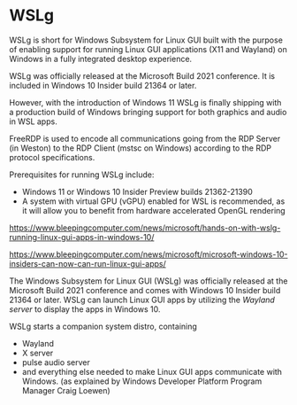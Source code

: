 # WSLg

WSLg is short for Windows Subsystem for Linux GUI built with the purpose of enabling support for running Linux GUI applications (X11 and Wayland) on Windows in a fully integrated desktop experience.

WSLg was officially released at the Microsoft Build 2021 conference. It is included in Windows 10 Insider build 21364 or later.

However, with the introduction of Windows 11 WSLg is finally shipping with a production build of Windows bringing support for both graphics and audio in WSL apps.

FreeRDP is used to encode all communications going from the RDP Server (in Weston) to the RDP Client (mstsc on Windows) according to the RDP protocol specifications.

Prerequisites for running WSLg include:
- Windows 11 or Windows 10 Insider Preview builds 21362-21390
- A system with virtual GPU (vGPU) enabled for WSL is recommended, as it will allow you to benefit from hardware accelerated OpenGL rendering


https://www.bleepingcomputer.com/news/microsoft/hands-on-with-wslg-running-linux-gui-apps-in-windows-10/

https://www.bleepingcomputer.com/news/microsoft/microsoft-windows-10-insiders-can-now-can-run-linux-gui-apps/


The Windows Subsystem for Linux GUI (WSLg) was officially released at the Microsoft Build 2021 conference and comes with Windows 10 Insider build 21364 or later. WSLg can launch Linux GUI apps by utilizing the *Wayland server* to display the apps in Windows 10.

WSLg starts a companion system distro, containing
- Wayland
- X server
- pulse audio server
- and everything else
needed to make Linux GUI apps communicate with Windows.
(as explained by Windows Developer Platform Program Manager Craig Loewen)
